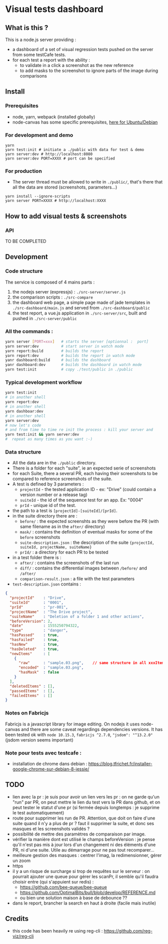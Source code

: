 # Visual tests dashboard

## What is this ?
This is a node.js server providing :
- a dashboard of a set of visual regression tests pushed on the server from some testCafe tests.
- for each test a  report with the ability :
  - to validate in a click a screenshot as the new reference
  - to add masks to the screenshot to ignore parts of the image during comparisons

## Install

### Prerequisites
* node, yarn, webpack (installed globally)
* node-canvas has some specific prerequisites, [here for Ubuntu/Debian](https://github.com/Automattic/node-canvas/wiki/Installation:-Ubuntu-and-other-Debian-based-systems)

###  For development and demo
```shell
yarn
yarn test:init # initiate a ./public with data for test & demo
yarn server:dev # http://localhost:8080
yarn server:dev PORT=XXXX # port can be specified
```
### For production
* The server thread must be allowed to write in `./public/`, that's there that all the data are stored (screenshots, parameters...)
```shell
yarn install --ignore-scripts
yarn server PORT=XXXX # http://localhost:XXXX
```


## How to add visual tests & screenshots

### API
TO BE COMPLETED


## Development

### Code structure
The service is composed of 4 mains parts :
1. the nodejs server (expressjs) : `./src-server/server.js`
2. the comparison scripts : `./src-compare`
3. the dashboard web page, a simple page made of jade templates in `./src-dashboard/main.js` and served from `./src-dashboard/public`
4. the test report, a vue.js application in `./src-server/src`, built and pushed in `./src-server/public`


### All the commands :
```bash
yarn server [PORT=xxx]   # starts the server [optionnal :  port]
yarn server:dev          # start server in watch mode
yarn report:build        # builds the report
yarn report:dev          # builds the report in watch mode
yanr dashboard:build     # builds the dashboard
yanr dashboard:dev       # builds the dashboard in watch mode
yarn test:init           # copy ./test/public in ./public
```

### Typical development workflow
```bash
yarn test:init
# in another shell
yarn report:dev
# in another shell
yarn dashboar:dev
# in another shell
yarn server:dev
# now let's code
# and from time to time re init the process : kill your server and
yarn test:init && yarn server:dev
#  repeat as many times as you want :-)
```

### Data structure
- All the data are in the `./public` directory.
- There is a folder for each "suite", ie an expected serie of screenshots
- for each Suite, there a several PR, each having their screenshots to be compared to reference screenshots of the suite.
- A test is defined by 3 parameters :
  - `projectId` - the tested application ID - ex: "Drive" (could contain a version number or a release tag)
  - `suiteId` - the id of the sequence test for an app. Ex: "0004"
  - `prId` - unique id of the test.
- the path to a test is `[projectId]-[suiteId]/[prId]`.
- in the suite directory there are :
  - `before/` : the expected screenshts as they were before the PR (with same filename as in the `after/` directory)
  - `mask/` : contains the definition of eventual masks for some of the `before` screenshots
  - `suite-description.json` : the description of the suite `{projectId, suiteId, projectName, suiteName}`
  - `prId/` : a directory for each PR to be tested
- in a test folder there is :
  - `after/` : contains the screenshots of the last run
  - `diff/` : contains the differential images between `/before/` and `/after/`
  - `comparison-result.json` : a file with the test parameters
- `test-description.json` contains :
```JSON
{
  "projectId"    : "Drive",
  "suiteId"      : "0001",
  "prId"         : "pr-001",
  "projectName"  : "The Drive project",
  "suiteName"    : "Deletion of a folder 1 and other actions",
  "beforeVersion": 2,
  "date"         : 1555250794322,
  "type"         : "danger",
  "hasPassed"    : true,
  "hasFailed"    : true,
  "hasNew"       : true,
  "hasDeleted"   : true,
  "newItems"     : [
    {
      "raw"      : "sample.03.png",    // same structure in all xxxItems arrays
      "encoded"  : "sample.03.png",
      "hasMask"  : false
    }
  ],
  "deletedItems" : [],
  "passedItems"  : [],
  "failedItems"  : []
}
```

### Notes on Fabricjs
Fabricjs is a javascript library for image editing. On nodejs it uses node-canvas and there are some caveat regardings dependencies versions. It has been tested ok with `node 10.15.3`, `fabricjs ^2.7.0`, `"jsdom": "^13.2.0"` (jsdom version seems important)

### Note pour tests avec testcafe :
- installation de chrome dans debian : https://blog.tfrichet.fr/installer-google-chrome-sur-debian-8-jessie/


## TODO
* lien avec la pr : je suis pour avoir un lien vers les pr : on ne garde qu'un "run" par PR, on peut mettre le lien du test vers la PR dans github, et on peut tester le statut d'une pr (si fermée depuis longtemps : je supprime le test automatiquement)
* route pour supprimer les run de PR. Attention, que doit on faire d'une suite quand il n'y a plus de pr ? faut il supprimer la suite, et donc ses masques et les screenshots validés ?
* possibilité de mettre des paramètres de comparaison par image.
* vérifier la manière dont est utilisé le champs beforeVersion : je pense qu'il n'est pas mis à jour lors d'un changement ni des éléments d'une PR, ni d'une suite. Utile au démarrage pour ne pas tout recomparer...
* meilleure gestion des masques : centrer l'imag, la redimensionner, gérer un zoom
* https
* il y a un risque de surcharge si trop de requêtes sur le serveur : on pourrait ajouter une queue pour gérer les scanPr, il semble qu'il faudra choisir entre (qui s'appuient sur redis) :
  - https://github.com/bee-queue/bee-queue
  - https://github.com/OptimalBits/bull/blob/develop/REFERENCE.md
  - ou bien une solution maison à base de debounce ??
* dans le report, brancher la search en haut à droite (facile mais inutile)


## Credits
* this code has been heavily re using reg-cli : https://github.com/reg-viz/reg-cli

